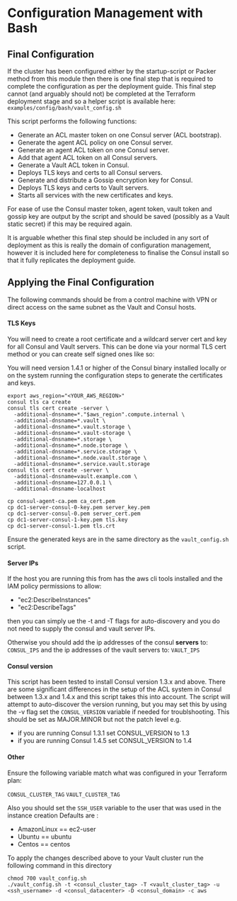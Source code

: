 # Configuration Management with Bash

## Final Configuration
If the cluster has been configured either by the startup-script or Packer method from this module then there is one final step that is required to complete the configuration as per the deployment guide. This final step cannot (and arguably should not) be completed at the Terraform deployment stage and so a helper script is available here: `examples/config/bash/vault_config.sh`

This script performs the following functions:

* Generate an ACL master token on one Consul server (ACL bootstrap).
* Generate the agent ACL policy on one Consul server.
* Generate an agent ACL token on one Consul server.
* Add that agent ACL token on all Consul servers.
* Generate a Vault ACL token in Consul.
* Deploys TLS keys and certs to all Consul servers.
* Generate and distribute a Gossip encryption key for Consul.
* Deploys TLS keys and certs to Vault servers.
* Starts all services with the new certificates and keys.

For ease of use the Consul master token, agent token, vault token and gossip key are output by the script and should be saved (possibly as a Vault static secret) if this may be required again.

It is arguable whether this final step should be included in any sort of deployment as this is really the domain of configuration management, however it is included here for completeness to finalise the Consul install so that it fully replicates the deployment guide.

## Applying the Final Configuration

The following commands should be from a control machine with VPN or direct access on the same subnet as the Vault and Consul hosts.

#### TLS Keys
You will need to create a root certificate and a wildcard server cert and key for all Consul and Vault servers. This can be done via your normal TLS cert method or you can create self signed ones like so:

You will need version 1.4.1 or higher of the Consul binary installed locally or on the system running the configuration steps to generate the certificates and keys.

```shell
export aws_region="<YOUR_AWS_REGION>"
consul tls ca create
consul tls cert create -server \
  -additional-dnsname=*."$aws_region".compute.internal \
  -additional-dnsname=*.vault \
  -additional-dnsname=*.vault.storage \
  -additional-dnsname=*.vault-storage \
  -additional-dnsname=*.storage \
  -additional-dnsname=*.node.storage \
  -additional-dnsname=*.service.storage \
  -additional-dnsname=*.node.vault.storage \
  -additional-dnsname=*.service.vault.storage
consul tls cert create -server \
  -additional-dnsname=vault.example.com \
  -additional-dnsname=127.0.0.1 \
  -additional-dnsname-localhost

cp consul-agent-ca.pem ca_cert.pem
cp dc1-server-consul-0-key.pem server_key.pem
cp dc1-server-consul-0.pem server_cert.pem
cp dc1-server-consul-1-key.pem tls.key
cp dc1-server-consul-1.pem tls.crt
```
Ensure the generated keys are in the same directory as the `vault_config.sh` script.

#### Server IPs
If the host you are running this from has the aws cli tools installed and the IAM policy permissions to allow:
* "ec2:DescribeInstances"
* "ec2:DescribeTags"

then you can simply ue the -t and -T flags for auto-discovery and you do not need to supply the consul and vault server IPs.

Otherwise you should add the ip addresses of the consul **servers** to:
`CONSUL_IPS`
and the ip addresses of the vault servers to:
`VAULT_IPS`

#### Consul version
This script has been tested to install Consul version 1.3.x and above. There are some significant differences in the setup of the ACL system in Consul between 1.3.x and 1.4.x and this script takes this into account.
The script will attempt to auto-discover the version running, but you may set this by using the -v flag set the `CONSUL_VERSION` variable if needed for troublshooting.
This should be set as MAJOR.MINOR but not the patch level
e.g.
* if you are running Consul 1.3.1 set CONSUL_VERSION to 1.3
* if you are running Consul 1.4.5 set CONSUL_VERSION to 1.4

#### Other
Ensure the following variable match what was configured in your Terraform plan:

`CONSUL_CLUSTER_TAG`
`VAULT_CLUSTER_TAG`

Also you should set the `SSH_USER` variable to the user that was used in the instance creation
Defaults are :
* AmazonLinux == ec2-user
* Ubuntu == ubuntu
* Centos == centos

To apply the changes described above to your Vault cluster run the following command in this directory

```shell
chmod 700 vault_config.sh
./vault_config.sh -t <consul_cluster_tag> -T <vault_cluster_tag> -u <ssh_username> -d <consul_datacenter> -D <consul_domain> -c aws

```

